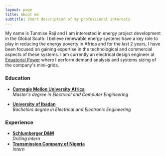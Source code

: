 ```yaml
---
layout: page
title: About me
subtitle: Short description of my professional interests 
---
```


My name is Tunmise Raji and I am interested in energy project development in the Global South. I believe renewable energy systems have a key role to play in reducing the energy poverty in Africa and for the last 2 years, I have been focused on gaining expertise in the technological and commercial aspects of these systems. I am currently an electrical design engineer at [Equatorial Power](http://equatorial-power.com) where I perform demand analysis and systems sizing of the company's mini-grids.



### Education
* [**Carnegie Mellon University Africa**](https://www.africa.engineering.cmu.edu/)  
_Master's degree in Electrical and Computer Engineering_

* [**University of Ibadan**](https://www.ui.edu.ng/)  
_Bachelors degree in Electrical and Electronic Engineering_


### Experience
* [**Schlumberger D&M**](https://www.slb.com/services/drilling.aspx)  
_Drilling Intern_
* [**Transmission Company of Nigeria**](https://tcn.org.ng/)  
_Intern_

